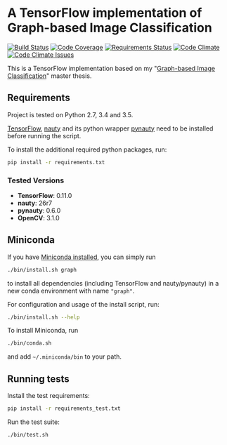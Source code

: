 # A TensorFlow implementation of Graph-based Image Classification

[![Build Status][build-image]][build-url]
[![Code Coverage][coverage-image]][coverage-url]
[![Requirements Status][requirements-image]][requirements-url]
[![Code Climate][code-climate-image]][code-climate-url]
[![Code Climate Issues][code-climate-issues-image]][code-climate-issues-url]

This is a TensorFlow implementation based on my "[Graph-based Image
Classification](https://github.com/rusty1s/deep-learning/tree/master/thesis)"
master thesis.

## Requirements

Project is tested on Python 2.7, 3.4 and 3.5.

[TensorFlow](https://www.tensorflow.org/versions/r0.11/get_started/os_setup.html#pip-installation),
[nauty](http://pallini.di.uniroma1.it/) and its python wrapper
[pynauty](https://web.cs.dal.ca/~peter/software/pynauty/html/install.html)
need to be installed before running the script.

To install the additional required python packages, run:

```bash
pip install -r requirements.txt
```

### Tested Versions

* **TensorFlow**: 0.11.0
* **nauty**: 26r7
* **pynauty**: 0.6.0
* **OpenCV**: 3.1.0


##  Miniconda

If you have [Miniconda
installed](http://conda.pydata.org/docs/install/quick.html#miniconda-quick-install-requirements),
you can simply run

```bash
./bin/install.sh graph
```

to install all dependencies (including TensorFlow and nauty/pynauty) in a new
conda environment with name `"graph"`.

For configuration and usage of the install script, run:

```bash
./bin/install.sh --help
```

To install Miniconda, run

```bash
./bin/conda.sh
```

and add `~/.miniconda/bin` to your path.

## Running tests

Install the test requirements:

```bash
pip install -r requirements_test.txt
```

Run the test suite:

```bash
./bin/test.sh
```

[build-image]: https://travis-ci.org/rusty1s/graph-based-image-classification.svg?branch=master
[build-url]: https://travis-ci.org/rusty1s/graph-based-image-classification
[coverage-image]: https://img.shields.io/codecov/c/github/rusty1s/graph-based-image-classification.svg
[coverage-url]: https://codecov.io/github/rusty1s/graph-based-image-classification?branch=master
[requirements-image]: https://requires.io/github/rusty1s/graph-based-image-classification/requirements.svg?branch=master
[requirements-url]: https://requires.io/github/rusty1s/graph-based-image-classification/requirements/?branch=master
[code-climate-image]: https://codeclimate.com/github/rusty1s/graph-based-image-classification/badges/gpa.svg
[code-climate-url]: https://codeclimate.com/github/rusty1s/graph-based-image-classification
[code-climate-issues-image]: https://codeclimate.com/github/rusty1s/graph-based-image-classification/badges/issue_count.svg
[code-climate-issues-url]: https://codeclimate.com/github/rusty1s/graph-based-image-classification/issues
